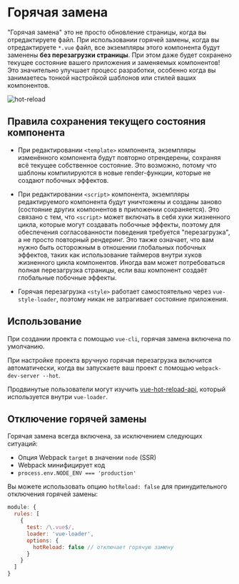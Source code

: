 # Горячая замена

"Горячая замена" это не просто обновление страницы, когда вы отредактируете файл. При использовании горячей замены, когда вы отредактируете `*.vue` файл, все экземпляры этого компонента будут заменены **без перезагрузки страницы**. При этом даже будет сохранено текущее состояние вашего приложения и заменяемых компонентов! Это значительно улучшает процесс разработки, особенно когда вы занимаетесь тонкой настройкой шаблонов или стилей ваших компонентов.

![hot-reload](http://blog.evanyou.me/images/vue-hot.gif)

## Правила сохранения текущего состояния компонента

- При редактировании `<template>` компонента, экземпляры изменённого компонента будут повторно отрендерены, сохраняя всё текущее собственное состояние. Это возможно, потому что шаблоны компилируются в новые render-функции, которые не создают побочных эффектов.

- При редактировании `<script>` компонента, экземпляры редактируемого компонента будут уничтожены и созданы заново (состояние других компонентов в приложении сохраняется). Это связано с тем, что `<script>` может включать в себя хуки жизненного цикла, которые могут создавать побочные эффекты, поэтому для обеспечения согласованности поведения требуется "перезагрузка", а не просто повторный рендеринг. Это также означает, что вам нужно быть осторожным в отношении глобальных побочных эффектов, таких как использование таймеров внутри хуков жизненного цикла компонентов. Иногда вам может потребоваться полная перезагрузка страницы, если ваш компонент создаёт глобальные побочные эффекты.

- Горячая перезагрузка `<style>` работает самостоятельно через `vue-style-loader`, поэтому никак не затрагивает состояние приложения.

## Использование

При создании проекта с помощью `vue-cli`, горячая замена включена по умолчанию.

При настройке проекта вручную горячая перезагрузка включится автоматически, когда вы запускаете ваш проект с помощью `webpack-dev-server --hot`.

Продвинутые пользователи могут изучить [vue-hot-reload-api](https://github.com/vuejs/vue-hot-reload-api), который используется внутри `vue-loader`.

## Отключение горячей замены

Горячая замена всегда включена, за исключением следующих ситуаций:

 * Опция Webpack `target` в значении `node` (SSR)
 * Webpack минифицирует код
 * `process.env.NODE_ENV === 'production'`
  
Вы можете использовать опцию `hotReload: false` для принудительного отключения горячей замены:

``` js
module: {
  rules: [
    {
      test: /\.vue$/,
      loader: 'vue-loader',
      options: {
        hotReload: false // отключает горячую замену
      }
    }
  ]
}
```